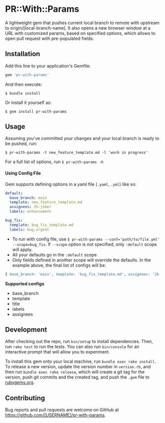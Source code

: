 # PR::With::Params
A lightweight gem that pushes current local branch to remote with upstream to origin/[local-branch-name]. It also opens a new browser window at a URL with customized params, based on specified options, which allows to open pull request with pre-populated fields.

## Installation

Add this line to your application's Gemfile:

```ruby
gem 'pr-with-params'
```

And then execute:

    $ bundle install

Or install it yourself as:

    $ gem install pr-with-params

## Usage

Assuming you've committed your changes and your local branch is ready to be pushed, run:

```
$ pr-with-params -t new_feature_template.md -l 'work in progress'
```

For a full list of options, run `$ pr-with-params -h`

#### Using Config File

Gem supports defining options in a yaml file (`.yaml`, `.yml`) like so:
```yaml
default:
  base_branch: main
  template: new_feature_template.md
  assignees: 2k-joker
  labels: enhancement

bug_fix:
  template: bug_fix_template.md
  labels: bug,urgent
```

* To run with config file, use `$ pr-with-params --conf='path/to/file.yml' --scope=bug_fix`. If `--scope` option is not specified, only `:default` scope will apply.
* All your defaults go in the `:default` scope
* Only fields defined in another scope will override the defaults. In the example above, the final list of configs will be:

```ruby
{ base_branch: 'main', template: 'bug_fix_template.md', assignees: '2k-joker', labels: 'bug,urgent' }
```

**Supported configs**
* base_branch
* template
* title
* labels
* assignees

## Development

After checking out the repo, run `bin/setup` to install dependencies. Then, run `rake test` to run the tests. You can also run `bin/console` for an interactive prompt that will allow you to experiment.

To install this gem onto your local machine, run `bundle exec rake install`. To release a new version, update the version number in `version.rb`, and then run `bundle exec rake release`, which will create a git tag for the version, push git commits and the created tag, and push the `.gem` file to [rubygems.org](https://rubygems.org).

## Contributing

Bug reports and pull requests are welcome on GitHub at https://github.com/[USERNAME]/pr-with-params.
